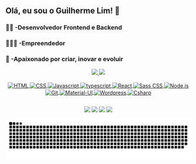 ## Olá, eu sou o Guilherme Lim! 👋

### 👨‍💻 -Desenvolvedor Frontend e Backend

### 👨🏻‍💼 -Empreendedor

### 🚀 -Apaixonado por criar, inovar e evoluir

<div align="center">
  <a href="https://github.com/guilhermelim" target="_blank">
                           
  <img height="180em" src="https://github-readme-stats.vercel.app/api?username=guilhermelim&show_icons=true&theme=dracula&include_all_commits=true&count_private=true"/>
  <img height="180em" src="https://github-readme-stats.vercel.app/api/top-langs/?username=guilhermelim&layout=compact&langs_count=6&theme=dracula"/>

<div style="display: inline_block"><br>
  <img align="center" alt="HTML" height="35" width="48" src="https://cdn.jsdelivr.net/gh/devicons/devicon/icons/html5/html5-original.svg">
  <img align="center" alt="CSS" height="35" width="48" src="https://cdn.jsdelivr.net/gh/devicons/devicon/icons/css3/css3-original.svg">
  <img align="center" alt="Javascript" height="35" width="48" src="https://cdn.jsdelivr.net/gh/devicons/devicon/icons/javascript/javascript-original.svg">
  <img align="center" alt="typescript" height="35" width="48" src="https://cdn.jsdelivr.net/gh/devicons/devicon/icons/typescript/typescript-original.svg">
  <img align="center" alt="React" height="35" width="48" src="https://cdn.jsdelivr.net/gh/devicons/devicon/icons/react/react-original.svg">
  <img align="center" alt="Sass CSS" height="35" width="48" src="https://cdn.jsdelivr.net/gh/devicons/devicon/icons/sass/sass-original.svg">
  <img align="center" alt="Node.js" height="48" width="48" src="https://cdn.jsdelivr.net/gh/devicons/devicon/icons/nodejs/nodejs-original.svg">
  <img align="center" alt="Git" height="35" width="48" src="https://cdn.jsdelivr.net/gh/devicons/devicon/icons/git/git-original.svg">
  <img align="center" alt="Material-UI" height="35" width="48" src="https://cdn.jsdelivr.net/gh/devicons/devicon/icons/materialui/materialui-original.svg">
  <img align="center" alt="Wordpress" height="35" width="48" src="https://cdn.jsdelivr.net/gh/devicons/devicon/icons/wordpress/wordpress-plain.svg">
  <img align="center" alt="Csharp" height="35" width="48" src="https://cdn.jsdelivr.net/gh/devicons/devicon/icons/csharp/csharp-original.svg">
  <br>
</div>
  
  ##
 
<div></div>
  <a href="https://www.instagram.com/guilhermem.lima" target="_blank"><img src="https://img.shields.io/badge/-Instagram-%23E4405F?style=for-the-badge&logo=instagram&logoColor=white" target="_blank"></a>
  <a href = "mailto:guilhermem.lima@outlook.com"><img src="https://img.shields.io/badge/-Outlook-%23333?style=for-the-badge&logo=gmail&logoColor=white" target="_blank"></a>
  <a href="https://www.linkedin.com/in/guilhermelim" target="_blank"><img src="https://img.shields.io/badge/-LinkedIn-%230077B5?style=for-the-badge&logo=linkedin&logoColor=white" target="_blank"></a> 
  <a href="https://wa.me/5585992704305" target="_blank"><img src="https://img.shields.io/badge/WhatsApp-25D366?style=for-the-badge&logo=whatsapp&logoColor=white" target="_blank"></a>

<!-- Gere novos Snake Animation em https://platane.github.io/snk/ -->
![Snake animation](https://github.com/guilhermelim/guilhermelim/blob/output/github-contribution-grid-snake.svg)

</div>
